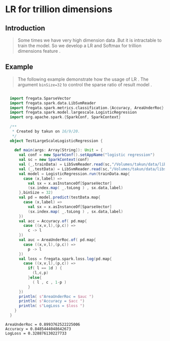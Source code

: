 LR for trillion dimensions
=================

Introduction
------
>Some times we have very high dimension data .But it is intractable to train the model.
So we develop a LR and Softmax for trillion dimensions feature .


Example
------------
> The following example demonstrate how the usage of LR . 
The argument `binSize=32` to control the sparse ratio of result model . 

```scala

  import fregata.SparseVector
  import fregata.spark.data.LibSvmReader
  import fregata.spark.metrics.classification.{Accuracy, AreaUnderRoc}
  import fregata.spark.model.largescale.LogisticRegression
  import org.apache.spark.{SparkConf, SparkContext}
  
  /**
   * Created by takun on 16/9/20.
   */
  object TestLargeScaleLogisticRegression {
  
    def main(args: Array[String]): Unit = {
      val conf = new SparkConf().setAppName("logistic regression")
      val sc = new SparkContext(conf)
      val (_,trainData) = LibSvmReader.read(sc,"/Volumes/takun/data/libsvm/a9a",123)
      val (_,testData) = LibSvmReader.read(sc,"/Volumes/takun/data/libsvm/a9a.t",123)
      val model = LogisticRegression.run(trainData.map{
        case (x,label) =>
          val sx = x.asInstanceOf[SparseVector]
          (sx.index.map( _.toLong ) , sx.data,label)
      },binSize = 32)
      val pd = model.predict(testData.map{
        case (x,label) =>
          val sx = x.asInstanceOf[SparseVector]
          (sx.index.map( _.toLong ) , sx.data,label)
      })
      val acc = Accuracy.of( pd.map{
        case ((x,v,l),(p,c)) =>
          c -> l
      })
      val auc = AreaUnderRoc.of( pd.map{
        case ((x,v,l),(p,c)) =>
          p -> l
      })
      val loss = fregata.spark.loss.log(pd.map{
        case ((x,v,l),(p,c)) =>
          if( l == 1d ) {
            (l,c,p)
          }else{
            ( l , c , 1-p )
          }
      })
      println( s"AreaUnderRoc = $auc ")
      println( s"Accuracy = $acc ")
      println( s"LogLoss = $loss ")
    }
  }

```

    AreaUnderRoc = 0.8993762522225006 
    Accuracy = 0.8485444048642673 
    LogLoss = 0.328876130227733 
